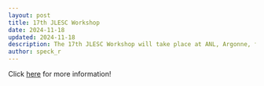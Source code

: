 ```yaml
---
layout: post
title: 17th JLESC Workshop
date: 2024-11-18
updated: 2024-11-18
description: The 17th JLESC Workshop will take place at ANL, Argonne, from May 13 to 15, 2025.
author: speck_r
---
```


<!--more-->

Click [here](/events/17th-jlesc-workshop) for more information!
